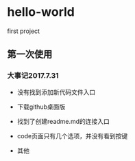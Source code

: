# hello-world
first project

## 第一次使用

### 大事记2017.7.31

- 没有找到添加新代码文件入口
- 下载github桌面版
- 找到了创建readme.md的连接入口
- code页面只有几个选项，并没有看到按键


- 其他
